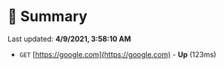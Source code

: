 # 📖 Summary
Last updated: **4/9/2021, 3:58:10 AM**

- `GET` [https://google.com](https://google.com) - **Up** (123ms)
